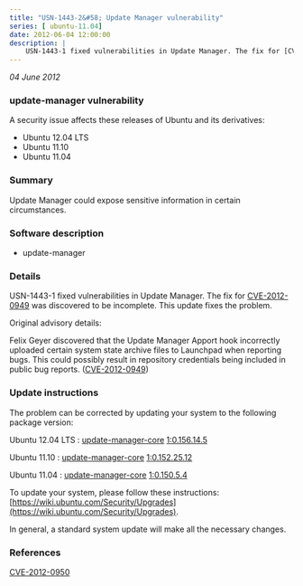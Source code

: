 ```yaml
---
title: "USN-1443-2&#58; Update Manager vulnerability"
series: [ ubuntu-11.04]
date: 2012-06-04 12:00:00
description: |
    USN-1443-1 fixed vulnerabilities in Update Manager. The fix for [CVE-2012-0949](http://people.ubuntu.com/~ubuntu-security/cve/CVE-2012-0949) was discovered to be incomplete. This update fixes the problem.
--- 
```

 
 

*04 June 2012*

### update-manager vulnerability

A security issue affects these releases of Ubuntu and its derivatives:

* Ubuntu 12.04 LTS
* Ubuntu 11.10
* Ubuntu 11.04

### Summary

Update Manager could expose sensitive information in certain circumstances. 

### Software description

* update-manager 

### Details

USN-1443-1 fixed vulnerabilities in Update Manager. The fix for [CVE-2012-0949](http://people.ubuntu.com/~ubuntu-security/cve/CVE-2012-0949) was discovered to be incomplete. This update fixes the problem.

Original advisory details:

 Felix Geyer discovered that the Update Manager Apport hook incorrectly uploaded certain system state archive files to Launchpad when reporting bugs. This could possibly result in repository credentials being included in public bug reports. ([CVE-2012-0949](http://people.ubuntu.com/~ubuntu-security/cve/CVE-2012-0949)) 

### Update instructions

The problem can be corrected by updating your system to the following package version:

Ubuntu 12.04 LTS
 : [update-manager-core](https://launchpad.net/ubuntu/+source/update-manager) <span> [1:0.156.14.5](https://launchpad.net/ubuntu/+source/update-manager/1:0.156.14.5) </span> 

Ubuntu 11.10
 : [update-manager-core](https://launchpad.net/ubuntu/+source/update-manager) <span> [1:0.152.25.12](https://launchpad.net/ubuntu/+source/update-manager/1:0.152.25.12) </span> 

Ubuntu 11.04
 : [update-manager-core](https://launchpad.net/ubuntu/+source/update-manager) <span> [1:0.150.5.4](https://launchpad.net/ubuntu/+source/update-manager/1:0.150.5.4) </span> 

To update your system, please follow these instructions: [https://wiki.ubuntu.com/Security/Upgrades](https://wiki.ubuntu.com/Security/Upgrades).

In general, a standard system update will make all the necessary changes. 

### References

 
 [CVE-2012-0950](http://people.ubuntu.com/~ubuntu-security/cve/CVE-2012-0950)
 

